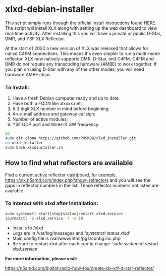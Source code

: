 # xlxd-debian-installer
This script simply runs through the official install instructions found [HERE](https://github.com/LX3JL/xlxd). The script will install XLX along with setting up the web dashboard to view real-time activity. After installing this you will have a private or public D-Star, DMR, and YSF XLX Reflector.

At the start of 2020 a new version of XLX was released that allows for native C4FM connections. This means it's even simpler to run a multi-mode reflector. XLX now natively supports DMR, D-Star, and C4FM. C4FM and DMR do not require any transcoding hardware (AMBE) to work together. If you plan on using D-Star with any of the other modes, you will need hardware AMBE chips.


### To Install:
1. Have a fresh Debian computer ready and up to date.
2. Have both a FQDN like xlxxxx.net;
3. A 3 digit XLX number in mind before beginning;
4. An e-mail address and gateway callsign;
5. Number of active modules;
6. YSF UDP port and Wires-X GW frequency.
   
```sh
cd
sudo git clone https://github.com/PU5KOD/xlxd_installer.git
cd xlxd_installer
sudo bash xlxdinstaller.sh
```
## How to find what reflectors are available
Find a current active reflector dashboard, for example, https://xlx.n5amd.com/index.php?show=reflectors and you will see the gaps in reflector numbers in the list. Those reflector numbers not listed are available. 

### To interact with xlxd after installation:
```sh
sudo systemctl start|stop|status|restart xlxd.service
journalctl -u xlxd.service -f -n 50
```
 - Installs to /xlxd
 - Logs are in /var/log/messages and *'systemctl status xlxd'*
 - Main config file is /var/www/html/pgs/config.inc.php
 - Be sure to restart xlxd after each config change *'sudo systemctl restart xlxd.service'*

**For more information, please visit:**

https://n5amd.com/digital-radio-how-tos/create-xlx-xrf-d-star-reflector/
